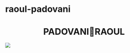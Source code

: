 # raoul-padovani
<h1 align="center">PADOVANI🤌RAOUL</h1>
<img src="https://cdn.pixabay.com/photo/2018/09/27/09/22/artificial-intelligence-3706562_1280.jpg">
